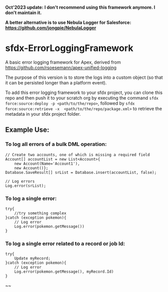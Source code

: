 **Oct'2023 update: I don't recommend using this framework anymore. I don't maintain it.**

**A better alternative is to use Nebula Logger for Salesforce: https://github.com/jongpie/NebulaLogger**


# sfdx-ErrorLoggingFramework


A basic error logging framework for Apex, derived from https://github.com/rsoesemann/apex-unified-logging


The purpose of this version is to store the logs into a custom object (so that it can be persisted longer than a platform event).


To add this error logging framework to your sfdx project, you can clone this repo and then push it to your scratch org by executing the command `sfdx force:source:deploy -p <path/to/the/repo>`, followed by `sfdx force:source:retrieve -x  <path/to/the/repo/package.xml>`
 to retrieve the metadata in your sfdx project folder.


## Example Use:

### To log all errors of a bulk DML operation:
```apex
// Create two accounts, one of which is missing a required field
Account[] accountList = new List<Account>{
    new Account(Name='Account1'),
    new Account()};
Database.SaveResult[] srList = Database.insert(accountList, false);

// Log errors
Log.error(srList);
```

### To log a single error:
```apex
try{
    //try something complex
}catch (exception pokemon){
    // Log error
    Log.error(pokemon.getMessage())
}
```

### To log a single error related to a record or job Id:
```apex
try{
    Update myRecord;
}catch (exception pokemon){
    // Log error
    Log.error(pokemon.getMessage(), myRecord.Id)
}
```
~~
